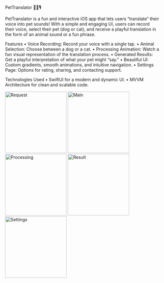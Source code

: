 PetTranslator 🐶🐱🎙️

PetTranslator is a fun and interactive iOS app that lets users “translate” their voice into pet sounds! With a simple and engaging UI, users can record their voice, select their pet (dog or cat), and receive a playful translation in the form of an animal sound or a fun phrase.

 Features
	•	Voice Recording: Record your voice with a single tap.
	•	Animal Selection: Choose between a dog or a cat.
	•	Processing Animation: Watch a fun visual representation of the translation process.
	• Generated Results: Get a playful interpretation of what your pet might “say.”
	• Beautiful UI: Custom gradients, smooth animations, and intuitive navigation.
	•	 Settings Page: Options for rating, sharing, and contacting support.

 Technologies Used
	•	SwiftUI for a modern and dynamic UI.
	•	MVVM Architecture for clean and scalable code.


 
<img width="200" alt="Request" src="https://github.com/user-attachments/assets/45cb1dd8-3ab6-445e-b3f5-6fe81304b294" />
<img width="200" alt="Main" src="https://github.com/user-attachments/assets/e4aa7d48-f162-4d51-9de2-5dbe2bb09184" />
<img width="200" alt="Processing" src="https://github.com/user-attachments/assets/214b0b91-1e84-431c-aa3c-eeef1ae5187f" />
<img width="200" alt="Result" src="https://github.com/user-attachments/assets/3e11a6a4-1336-4cd7-85b6-94b2fdfdb021" />
<img width="200" alt="Settings" src="https://github.com/user-attachments/assets/75513de9-6307-4071-9006-e7e71306c8f6" />

